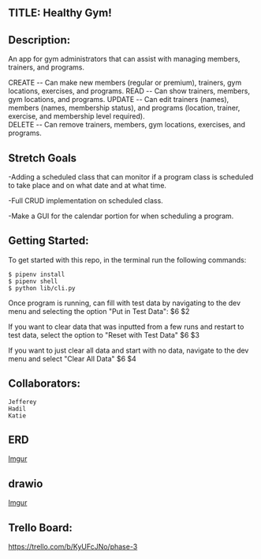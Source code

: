 ## TITLE: Healthy Gym!

## Description:
  An app for gym administrators that can assist with managing members, trainers, and programs.

  CREATE --  Can make new members (regular or premium), trainers, gym locations, exercises, and programs.
  READ -- Can show trainers, members, gym locations, and programs.
  UPDATE -- Can edit trainers (names), members (names, membership status), and programs (location, trainer, exercise, and membership level required).  
  DELETE -- Can remove trainers, members, gym locations, exercises, and programs.

## Stretch Goals
  -Adding a scheduled class that can monitor if a program class is scheduled to take place and on what date and at what time.

  -Full CRUD implementation on scheduled class.

  -Make a GUI for the calendar portion for when scheduling a program.

## Getting Started:
  To get started with this repo, in the terminal run the following commands:
     
    $ pipenv install 
    $ pipenv shell 
    $ python lib/cli.py

  Once program is running, can fill with test data by navigating to the dev menu and selecting the option "Put in Test Data":
    $6
    $2
  
  If you want to clear data that was inputted from a few runs and restart to test data, select the option to "Reset with Test Data" 
    $6
    $3
  
  If you want to just clear all data and start with no data, navigate to the dev menu and select "Clear All Data"
    $6
    $4

## Collaborators:
    Jefferey
    Hadil
    Katie 

## ERD
[Imgur](https://i.imgur.com/tn83vF5.png)

## drawio
[Imgur](https://i.imgur.com/pjEmMsh.png)

## Trello Board:
https://trello.com/b/KyUFcJNo/phase-3

